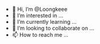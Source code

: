- 👋 Hi, I’m @Loongkeee
- 👀 I’m interested in ...
- 🌱 I’m currently learning ...
- 💞️ I’m looking to collaborate on ...
- 📫 How to reach me ...

<!---
Loongkeee/Loongkeee is a ✨ special ✨ repository because its `README.md` (this file) appears on your GitHub profile.
You can click the Preview link to take a look at your changes.
--->
